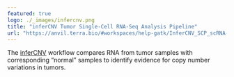 ```yaml
---
featured: true
logo: ./_images/infercnv.png
title: "inferCNV Tumor Single-Cell RNA-Seq Analysis Pipeline"
url: "https://anvil.terra.bio/#workspaces/help-gatk/InferCNV_SCP_scRNA-seq"
---
```


The [inferCNV](https://github.com/broadinstitute/inferCNV) workflow compares RNA from tumor samples with corresponding “normal” samples to identify evidence for copy number variations in tumors.
